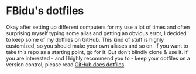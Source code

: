 # FBidu's dotfiles

Okay after setting up different computers for my use a lot of times and often surprising myself typing some alias and getting an obvious error, I decided to keep some of my dotfiles on GitHub.
This kind of stuff is highly customized, so you should make your own aliases and so on. If you want to take this repo as a starting point, go for it. But don't blindly clone & use it. 
If you are interested - and I highly recommend you to - keep your dotfiles on a version control, please read [GitHub does dotfiles](https://dotfiles.github.io/)
